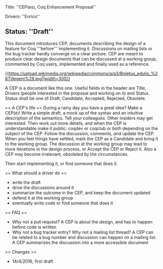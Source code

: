 Title: ''CEP(es), Coq Enhancement Proposal''

Drivers: ''Enrico''

Status: ''Draft''
----

This document introduces CEP, documents describing the design of a feature
for Coq '''before''' implementing it.  Discussions on mailing lists or the bug
tracker hardly converge on a clear picture.  CEP are meant to produce clear
design documents that can be discussed at a working group, commented by Coq
users, implemented and finally used as a reference.

{{https://upload.wikimedia.org/wikipedia/commons/a/a3/Boletus_edulis_%28Tillegem%29.jpg||width=300}}

A CEP is a document like this one.  Useful fields in the header are Title,
Drivers (people interested in the proposal and working on it) and Status.
Status shall be one of Draft, Candidate, Accepted, Rejected, Obsolete.

== A CEP's life ==
During a rainy day you have a great idea? Make a CEP(e)! Write a simple draft,
a mock up of the syntax and an intuitive description of the semantics. Tell
your colleagues. Other insiders may get interested. Then work out more details,
and when the CEP is understandable make it public: coqdev or coqclub or both 
depending on the subject of the CEP. Follow the discussion, comments, and update
the CEP.  When you feel things have settled, mark the CEP as a Candidate and
bring it to the working group. The discussion at the working group may lead to
more iterations in the design process, or Accept the CEP or Reject it.  Also
a CEP may become irrelevant, obsoleted by the circumstances.

Then start implementing it, or find someone that does it.

== What should a driver do ==
 * write the draft
 * drive the discussions around it
 * summarize the outcome in the CEP, and keep the document updated
 * defend it at the working group
 * eventually write code or find someone that does it

== FAQ ==
 * Why not a pull request? A CEP is about the design, and has to happen before code is written
 * Why not a bug tracker entry? Why not a mailing list thread? A CEP can be related to a bug number and discussion can happen on a mailing list.  A CEP summarizes the discussion into a more accessible document

== Changes ==
 * 14/4/2016, first draft
